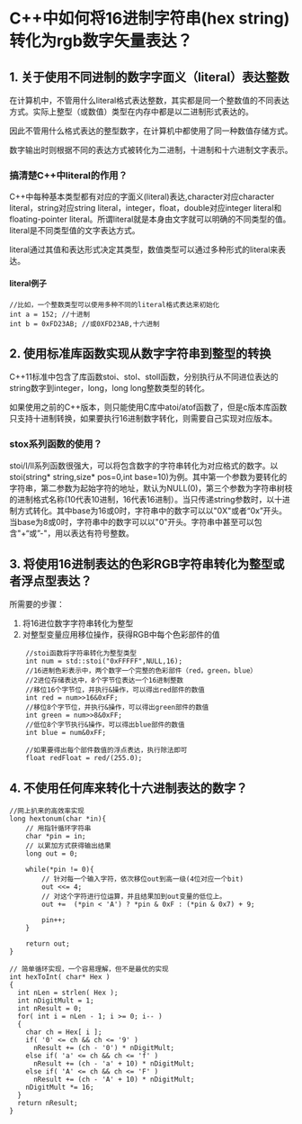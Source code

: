 # C++中如何将16进制字符串(hex string)转化为rgb数字矢量表达？

## 1. 关于使用不同进制的数字字面义（literal）表达整数
在计算机中，不管用什么literal格式表达整数，其实都是同一个整数值的不同表达方式。实际上整型（或数值）类型在内存中都是以二进制形式表达的。

因此不管用什么格式表达的整型数字，在计算机中都使用了同一种数值存储方式。

数字输出时则根据不同的表达方式被转化为二进制，十进制和十六进制文字表示。

### 搞清楚C++中literal的作用？
C++中每种基本类型都有对应的字面义(literal)表达,character对应character literal，string对应string literal，integer，float，double对应integer literal和floating-pointer literal。所谓literal就是本身由文字就可以明确的不同类型的值。literal是不同类型值的文字表达方式。

literal通过其值和表达形式决定其类型，数值类型可以通过多种形式的literal来表达。

#### literal例子

```
//比如，一个整数类型可以使用多种不同的literal格式表达来初始化
int a = 152; //十进制
int b = 0xFD23AB; //或0XFD23AB,十六进制
```

## 2. 使用标准库函数实现从数字字符串到整型的转换
C++11标准中包含了库函数stoi、stol、stoll函数，分别执行从不同进位表达的string数字到integer，long，long long整数类型的转化。

如果使用之前的C++版本，则只能使用C库中atoi/atof函数了，但是c版本库函数只支持十进制转换，如果要执行16进制数字转化，则需要自己实现对应版本。

### stox系列函数的使用？
stoi/l/ll系列函数很强大，可以将包含数字的字符串转化为对应格式的数字。以stoi(string* string,size* pos=0,int base=10)为例。其中第一个参数为要转化的字符串，第二参数为起始字符的地址，默认为NULL(0)，第三个参数为字符串树枝的进制格式名称(10代表10进制，16代表16进制）。当只传递string参数时，以十进制方式转化。其中base为16或0时，字符串中的数字可以以"0X"或者“0x”开头。当base为8或0时，字符串中的数字可以以"0"开头。字符串中甚至可以包含"+“或”-"，用以表达有符号整数。

## 3. 将使用16进制表达的色彩RGB字符串转化为整型或者浮点型表达？

所需要的步骤：

1. 将16进位数字字符串转化为整型
2. 对整型变量应用移位操作，获得RGB中每个色彩部件的值

```
    //stoi函数将字符串转化为整型类型
    int num = std::stoi("0xFFFFF",NULL,16);
    //16进制色彩表示中，两个数字一个完整的色彩部件（red，green，blue）
    //2进位存储表达中，8个字节位表达一个16进制整数
    //移位16个字节位，并执行&操作，可以得出red部件的数值
    int red = num>>16&0xFF;
    //移位8个字节位，并执行&操作，可以得出green部件的数值
    int green = num>>8&0xFF;
    //低位8个字节执行&操作，可以得出blue部件的数值
    int blue = num&0xFF;
    
    //如果要得出每个部件数值的浮点表达，执行除法即可
    float redFloat = red/(255.0);
```

## 4. 不使用任何库来转化十六进制表达的数字？

```
//网上扒来的高效率实现
long hextonum(char *in){
    // 用指针循环字符串
    char *pin = in; 
    // 以累加方式获得输出结果
    long out = 0;  

    while(*pin != 0){
        // 针对每一个输入字符，依次移位out到高一级(4位对应一个bit)
        out <<= 4; 
        // 对这个字符进行位运算，并且结果加到out变量的低位上。
        out +=  (*pin < 'A') ? *pin & 0xF : (*pin & 0x7) + 9; 
   
        pin++; 
    }

    return out;
}

// 简单循环实现，一个容易理解，但不是最优的实现
int hexToInt( char* Hex )
{
  int nLen = strlen( Hex );
  int nDigitMult = 1;
  int nResult = 0;
  for( int i = nLen - 1; i >= 0; i-- )
  {
    char ch = Hex[ i ];
    if( '0' <= ch && ch <= '9' )
      nResult += (ch - '0') * nDigitMult;
    else if( 'a' <= ch && ch <= 'f' )
      nResult += (ch - 'a' + 10) * nDigitMult;
    else if( 'A' <= ch && ch <= 'F' )
      nResult += (ch - 'A' + 10) * nDigitMult;
    nDigitMult *= 16;
  }
  return nResult;
}

```

